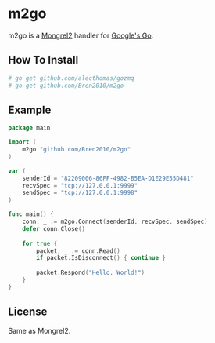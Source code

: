 m2go
====
m2go is a [Mongrel2](http://mongrel2.org/) handler for [Google's Go](http://golang.org/).

How To Install
--------------
```bash
# go get github.com/alecthomas/gozmq
# go get github.com/Bren2010/m2go
```

Example
-------
```go
package main

import (
    m2go "github.com/Bren2010/m2go"
)

var (
    senderId = "82209006-86FF-4982-B5EA-D1E29E55D481"
    recvSpec = "tcp://127.0.0.1:9999"
    sendSpec = "tcp://127.0.0.1:9998"
)

func main() {
    conn, _ := m2go.Connect(senderId, recvSpec, sendSpec)
    defer conn.Close()
    
    for true {
        packet, _ := conn.Read()
        if packet.IsDisconnect() { continue }
        
        packet.Respond("Hello, World!")
    }
}
```

License
-------
Same as Mongrel2.
